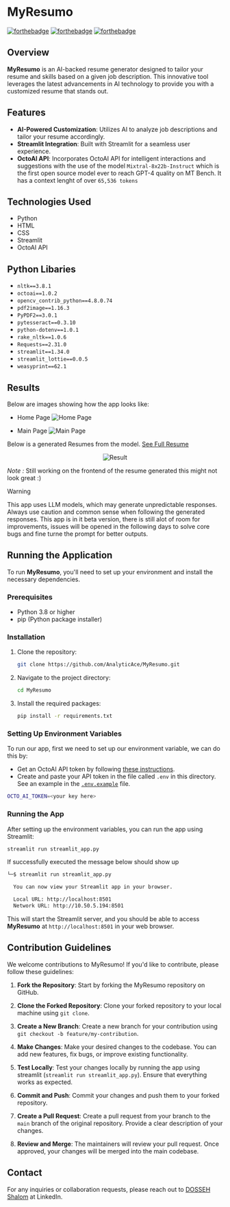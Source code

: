 # MyResumo
[![forthebadge](https://forthebadge.com/images/badges/built-with-love.svg)](https://forthebadge.com)
[![forthebadge](https://forthebadge.com/images/badges/made-with-python.svg)](https://forthebadge.com)
[![forthebadge](https://forthebadge.com/images/badges/check-it-out.svg)](https://forthebadge.com)
## Overview
**MyResumo** is an AI-backed resume generator designed to tailor your resume and skills based on a given job description. This innovative tool leverages the latest advancements in AI technology to provide you with a customized resume that stands out.

## Features
- **AI-Powered Customization**: Utilizes AI to analyze job descriptions and tailor your resume accordingly.
- **Streamlit Integration**: Built with Streamlit for a seamless user experience.
- **OctoAI API**: Incorporates OctoAI API for intelligent interactions and suggestions with the use of the model `Mixtral-8x22b-Instruct` which is the first open source model ever to reach GPT-4 quality on MT Bench. It has a context lenght of over `65,536 tokens`

## Technologies Used
- Python
- HTML
- CSS
- Streamlit
- OctoAI API

## Python Libaries
- `nltk==3.8.1`
- `octoai==1.0.2`
- `opencv_contrib_python==4.8.0.74`
- `pdf2image==1.16.3`
- `PyPDF2==3.0.1`
- `pytesseract==0.3.10`
- `python-dotenv==1.0.1`
- `rake_nltk==1.0.6`
- `Requests==2.31.0`
- `streamlit==1.34.0`
- `streamlit_lottie==0.0.5`
- `weasyprint==62.1`

## Results
Below are images showing how the app looks like:

- Home Page
![Home Page](Images/home.png)

- Main Page
![Main Page](Images/app.png)

Below is a generated Resumes from the model. [See Full Resume](Data/dosseh_shalom_generated.pdf)
<div align="center">
    <img alt="Result" src="Images/result_.png">
</div>

*Note :* Still working on the frontend of the resume generated this might not look great :)

> [!WARNING]
>
> This app uses LLM models, which may generate unpredictable responses. Always use caution and common sense when following the generated responses. This
> app is in it beta version, there is still alot of room for improvements, issues will be opened in the following days to solve core bugs and fine turne the prompt for better outputs.

## Running the Application

To run **MyResumo**, you'll need to set up your environment and install the necessary dependencies.

### Prerequisites
- Python 3.8 or higher
- pip (Python package installer)

### Installation
1. Clone the repository:
   ```bash
   git clone https://github.com/AnalyticAce/MyResumo.git
   ```

2. Navigate to the project directory:
   ```bash
   cd MyResumo
   ```
3. Install the required packages:
   ```bash
   pip install -r requirements.txt
   ```

### Setting Up Environment Variables
To run our app, first we need to set up our environment variable, we can do this by:

- Get an OctoAI API token by following [these instructions](https://octo.ai/docs/getting-started/how-to-create-octoai-api-token/).
- Create and paste your API token in the file called `.env` in this directory. See an example in the [`.env.example`](.env.example) file.

```bash
OCTO_AI_TOKEN=<your key here>
```

### Running the App
After setting up the environment variables, you can run the app using Streamlit:

```bash
streamlit run streamlit_app.py
```
If successfully executed the message below should show up
```bash
└─$ streamlit run streamlit_app.py

  You can now view your Streamlit app in your browser.

  Local URL: http://localhost:8501
  Network URL: http://10.50.5.194:8501
```
This will start the Streamlit server, and you should be able to access **MyResumo** at `http://localhost:8501` in your web browser.

## Contribution Guidelines

We welcome contributions to MyResumo! If you'd like to contribute, please follow these guidelines:

1. **Fork the Repository**: Start by forking the MyResumo repository on GitHub.

2. **Clone the Forked Repository**: Clone your forked repository to your local machine using `git clone`.

3. **Create a New Branch**: Create a new branch for your contribution using `git checkout -b feature/my-contribution`.

4. **Make Changes**: Make your desired changes to the codebase. You can add new features, fix bugs, or improve existing functionality.

5. **Test Locally**: Test your changes locally by running the app using streamlit (`streamlit run streamlit_app.py`). Ensure that everything works as expected.

6. **Commit and Push**: Commit your changes and push them to your forked repository.

7. **Create a Pull Request**: Create a pull request from your branch to the `main` branch of the original repository. Provide a clear description of your changes.

8. **Review and Merge**: The maintainers will review your pull request. Once approved, your changes will be merged into the main codebase.

## Contact
For any inquiries or collaboration requests, please reach out to [DOSSEH Shalom](www.linkedin.com/in/shalom-dosseh-4a484a262) at LinkedIn.